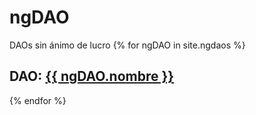 # ngDAO
DAOs sin ánimo de lucro
{% for ngDAO in site.ngdaos %}
  <div class="ngdao">
    <h2>DAO: <a href="{{ ngDAO.web }}">{{ ngDAO.nombre }}</a></h2>
  </div>
{% endfor %}
